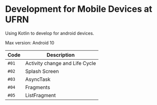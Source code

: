 # Development for Mobile Devices at UFRN

Using Kotlin to develop for android devices.

Max version: Android 10

Code | Description
|---|---|
`#01` |  Activity change and Life Cycle
`#02` | Splash Screen
`#03` | AsyncTask
`#04` | Fragments
`#05` | ListFragment
